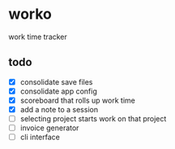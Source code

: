 # worko
work time tracker

## todo

- [x] consolidate save files
- [x] consolidate app config
- [x] scoreboard that rolls up work time
- [x] add a note to a session
- [ ] selecting project starts work on that project
- [ ] invoice generator
- [ ] cli interface
